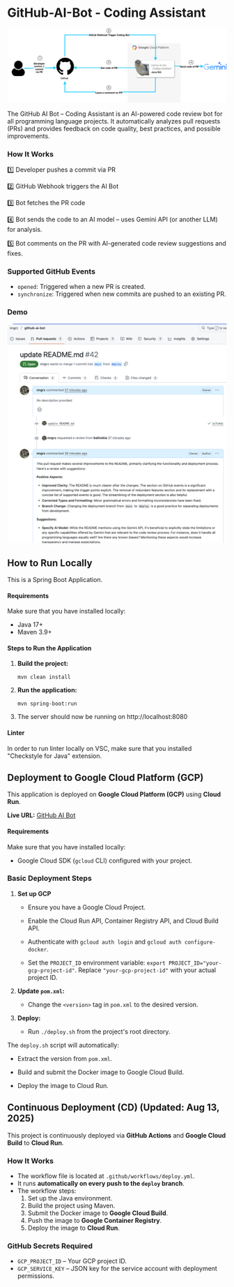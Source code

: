 # GitHub-AI-Bot - Coding Assistant
![GitHub AI Bot - Coding Assistant](images/github-ai-bot.png)

The GitHub AI Bot – Coding Assistant is an AI-powered code review bot for all programming language projects. It automatically analyzes pull requests (PRs) and provides feedback on code quality, best practices, and possible improvements.

### How It Works

1️⃣ Developer pushes a commit via PR

2️⃣ GitHub Webhook triggers the AI Bot

3️⃣ Bot fetches the PR code

4️⃣ Bot sends the code to an AI model – uses Gemini API (or another LLM) for analysis.

5️⃣ Bot comments on the PR with AI-generated code review suggestions and fixes.

### Supported GitHub Events

- `opened`: Triggered when a new PR is created.
- `synchronize`: Triggered when new commits are pushed to an existing PR.

### Demo
![PR with AI comment](images/ai-review-comment.png)

## How to Run Locally

This is a Spring Boot Application.

#### Requirements

Make sure that you have installed locally:
- Java 17+
- Maven 3.9+

#### Steps to Run the Application

1. **Build the project:**
    ```
    mvn clean install
    ```
2. **Run the application:**
    ```
    mvn spring-boot:run
    ```
3. The server should now be running on http://localhost:8080

#### Linter

In order to run linter locally on VSC, make sure that you installed "Checkstyle for Java" extension.

## Deployment to Google Cloud Platform (GCP)

This application is deployed on **Google Cloud Platform (GCP)** using **Cloud Run**.

**Live URL:** [GitHub AI Bot](https://github-ai-bot-658818439028.europe-west1.run.app)

#### Requirements

Make sure that you have installed locally:
- Google Cloud SDK (`gcloud` CLI) configured with your project.

### Basic Deployment Steps

1.  **Set up GCP**
    * Ensure you have a Google Cloud Project.

    * Enable the Cloud Run API, Container Registry API, and Cloud Build API.

    * Authenticate with `gcloud auth login` and `gcloud auth configure-docker`.

    * Set the `PROJECT_ID` environment variable: `export PROJECT_ID="your-gcp-project-id"`. Replace `"your-gcp-project-id"` with your actual project ID.

2.  **Update `pom.xml`:**
    * Change the `<version>` tag in `pom.xml` to the desired version.

3.  **Deploy:**
    * Run `./deploy.sh` from the project's root directory.

The `deploy.sh` script will automatically:

-  Extract the version from `pom.xml`.

-  Build and submit the Docker image to Google Cloud Build.

-  Deploy the image to Cloud Run.

## Continuous Deployment (CD) (Updated: Aug 13, 2025)

This project is continuously deployed via **GitHub Actions** and **Google Cloud Build** to **Cloud Run**.

### How It Works

- The workflow file is located at `.github/workflows/deploy.yml`.
- It runs **automatically on every push to the `deploy` branch**.
- The workflow steps:
  1. Set up the Java environment.
  2. Build the project using Maven.
  3. Submit the Docker image to **Google Cloud Build**.
  4. Push the image to **Google Container Registry**.
  5. Deploy the image to **Cloud Run**.

### GitHub Secrets Required

- `GCP_PROJECT_ID` – Your GCP project ID.
- `GCP_SERVICE_KEY` – JSON key for the service account with deployment permissions.
